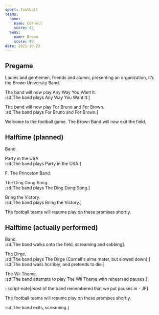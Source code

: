 ```yaml
---
sport: football
teams:
  home:
    name: Cornell
    score: 45
  away:
    name: Brown
    score: 49
date: 2021-10-23
---
```


## Pregame

Ladies and gentlemen, friends and alumni, presenting an organization, it’s the Brown University Band.

The band will now play Any Way You Want It.\
:sd[The band plays Any Way You Want It.]

The band will now play For Bruno and For Brown.\
:sd[The band plays For Bruno and For Brown.]

Welcome to the football game. The Brown Band will now exit the field.

## Halftime (planned)

Band.

Party in the USA.\
:sd[The band plays Party in the USA.]

F. The Princeton Band.

The Ding Dong Song.\
:sd[The band plays The Ding Dong Song.]

Bring the Victory.\
:sd[The band plays Bring the Victory.]

The football teams will resume play on these premises shortly.

## Halftime (actually performed)

Band.\
:sd[The band walks onto the field, screaming and sobbing].

The Dirge.\
:sd[The band plays The Dirge (Cornell's alma mater, but slowed down).]\
:sd[The band wails horribly, and pretends to die.]

The Wii Theme.\
:sd[The band attempts to play The Wii Theme with rehearsed pauses.]

::script-note[*most* of the band remembered that we put pauses in - JF]

The football teams will resume play on these premises shortly.

:sd[The band exits, screaming.]
